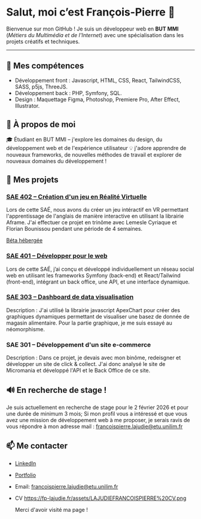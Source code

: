 # Salut, moi c’est François-Pierre 👋

Bienvenue sur mon GitHub ! Je suis un développeur web en **BUT MMI** (*Métiers du Multimédia et de l'Internet*) avec une spécialisation dans les projets créatifs et techniques.

---

## 🔧 Mes compétences
- Développement front : Javascript, HTML, CSS, React, TailwindCSS, SASS, p5js, ThreeJS.
- Développement back : PHP, Symfony, SQL.
- Design : Maquettage Figma, Photoshop, Premiere Pro, After Effect, Illustrator.

## 🚀 À propos de moi
🎓 Étudiant en BUT MMI – j'explore les domaines du design, du développement web et de l'expérience utilisateur
💡 j'adore apprendre de nouveaux frameworks, de nouvelles méthodes de travail et explorer de nouveaux domaines du développement !

## 🌟 Mes projets
### [SAE 402 – Création d'un jeu en Réalité Virtuelle](https://github.com/FlorianMMI/SAE402)
Lors de cette SAÉ, nous avons du créer un jeu intéractif en VR permettant l'apprentissage de l'anglais de manière interactive en utilisant la librairie Aframe. J'ai effectuer ce projet en trinôme avec Lemesle Cyriaque et Florian Bounissou pendant une période de 4 semaines.

[Béta hébergée](https://cyriiaque.github.io/testVR) 

### [SAE 401 – Développer pour le web](https://github.com/Cafipoo/SAE4.01)
Lors de cette SAÉ, j’ai conçu et développé individuellement un réseau social web en utilisant les frameworks Symfony (back-end) et React/Tailwind (front-end), intégrant un back office, une API, et une interface dynamique.

### [SAE 303 – Dashboard de data visualisation](https://github.com/Cafipoo/SAE3.DWeb-DI.03-Base-master)

Description : J'ai utilisé la librairie javascript ApexChart pour créer des graphiques dynamiques permettant de visualiser une basez de donnée de magasin alimentaire. Pour la partie graphique, je me suis essayé au néomorphisme.

### SAE 301 – Développement d'un site e-commerce
Description : Dans ce projet, je devais avec mon binôme, redeisgner et développer un site de click & collect. J'ai donc analysé le site de Micromania et développé l'API et le Back Office de ce site.

## 🔊 En recherche de stage !
Je suis actuellement en recherche de stage pour le 2 février 2026 et pour une durée de minimum 3 mois; Si mon profil vous a intéressé et que vous avez une mission de développement web à me proposer, je serais ravis de vous répondre à mon adresse mail : francoispierre.lajudie@etu.unilim.fr

## 📫 Me contacter
- [LinkedIn](https://www.linkedin.com/in/françois-pierre-lajudie-66aa40259)
- [Portfolio](https://fp-lajudie.fr)
- Email: francoispierre.lajudie@etu.unilim.fr
- CV https://fp-lajudie.fr/assets/LAJUDIEFRANCOISPIERRE%20CV.png

  Merci d'avoir visité ma page !
